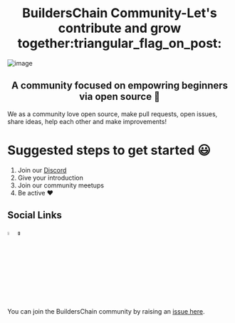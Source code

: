 <h1 align="center"> BuildersChain Community-Let's contribute and grow together:triangular_flag_on_post:  </h1>

![image](https://wired.me/wp-content/uploads/2022/10/cartoon-network-LEAD.jpeg)

<h2 align="center">A community focused on empowring beginners via open source 🎉</h2>

We as a community love open source, make pull requests, open issues, share ideas, help each other and make improvements!

# Suggested steps to get started :smiley:
1. Join our <a href = "https://discord.gg/s5vVzsY6">Discord</a>
2. Give your introduction
3. Join our community meetups
4. Be active ❤️


<h2>Social Links</h2>

<a href = "https://discord.gg/s5vVzsY6"><img src = "https://img.icons8.com/color/344/discord-logo.png" style ="height:4%; width:4%;"></a>
<a href = ""><img src = "https://img.icons8.com/fluency/344/twitter.png" style ="height:4%; width:4%;"></a>

You can join the BuildersChain community by raising an [issue here](https://github.com/BuildersChain/Support/issues/new?assignees=&labels=invite+me+to+the+organisation&template=invitation.yml&title=Please+invite+me+to+the+GitHub+Community+Organization).
